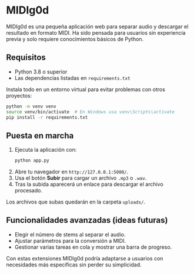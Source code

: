 # MIDIg0d

MIDIg0d es una pequeña aplicación web para separar audio y descargar el resultado en formato MIDI. Ha sido pensada para usuarios sin experiencia previa y solo requiere conocimientos básicos de Python.

## Requisitos

- Python 3.8 o superior
- Las dependencias listadas en `requirements.txt`

Instala todo en un entorno virtual para evitar problemas con otros proyectos:

```bash
python -m venv venv
source venv/bin/activate  # En Windows usa venv\Scripts\activate
pip install -r requirements.txt
```

## Puesta en marcha

1. Ejecuta la aplicación con:
   ```bash
   python app.py
   ```
2. Abre tu navegador en `http://127.0.0.1:5000/`.
3. Usa el botón **Subir** para cargar un archivo `.mp3` o `.wav`.
4. Tras la subida aparecerá un enlace para descargar el archivo procesado.

Los archivos que subas quedarán en la carpeta `uploads/`.

## Funcionalidades avanzadas (ideas futuras)

- Elegir el número de stems al separar el audio.
- Ajustar parámetros para la conversión a MIDI.
- Gestionar varias tareas en cola y mostrar una barra de progreso.

Con estas extensiones MIDIg0d podría adaptarse a usuarios con necesidades más específicas sin perder su simplicidad.
